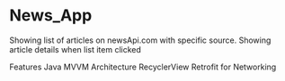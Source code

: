 # News_App
Showing list of articles on newsApi.com with specific source. Showing article details when list item clicked

Features
 Java
 MVVM Architecture
 RecyclerView
 Retrofit for Networking
